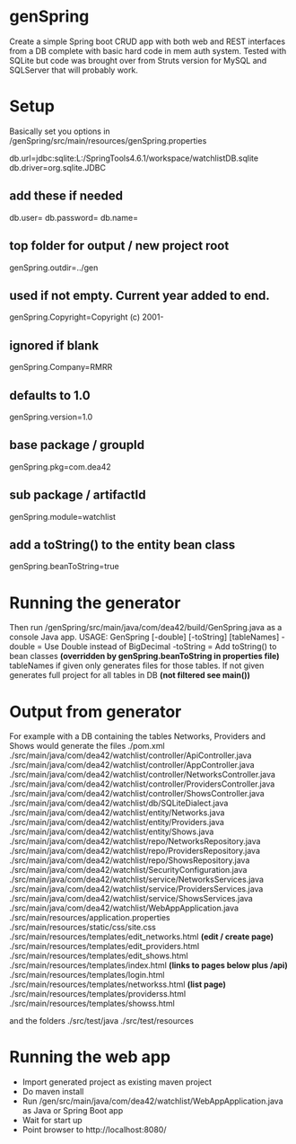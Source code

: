 # genSpring
Create a simple Spring boot CRUD app with both web and REST interfaces from a DB complete with basic hard code in mem auth system.
Tested with SQLite but code was brought over from Struts version for MySQL and SQLServer that will probably work.

# Setup
Basically set you options in /genSpring/src/main/resources/genSpring.properties

db.url=jdbc:sqlite:L:/SpringTools4.6.1/workspace/watchlistDB.sqlite
db.driver=org.sqlite.JDBC
## add these if needed
db.user=
db.password=
db.name=


## top folder for output / new project root 
genSpring.outdir=../gen
## used if not empty. Current year added to end.
genSpring.Copyright=Copyright (c) 2001-
## ignored if blank
genSpring.Company=RMRR
## defaults to 1.0
genSpring.version=1.0
## base package / groupId
genSpring.pkg=com.dea42
## sub package / artifactId
genSpring.module=watchlist
## add a toString() to the entity bean class
genSpring.beanToString=true


# Running the generator
Then run /genSpring/src/main/java/com/dea42/build/GenSpring.java as a console Java app.
USAGE: GenSpring [-double] [-toString] [tableNames]
-double = Use Double instead of BigDecimal
-toString = Add toString() to bean classes **(overridden by genSpring.beanToString in properties file)**
tableNames if given only generates files for those tables. If not given generates full project for all tables in DB **(not filtered see main())**

# Output from generator
For example with a DB containing the tables Networks, Providers and Shows would generate the files
./pom.xml
./src/main/java/com/dea42/watchlist/controller/ApiController.java
./src/main/java/com/dea42/watchlist/controller/AppController.java
./src/main/java/com/dea42/watchlist/controller/NetworksController.java
./src/main/java/com/dea42/watchlist/controller/ProvidersController.java
./src/main/java/com/dea42/watchlist/controller/ShowsController.java
./src/main/java/com/dea42/watchlist/db/SQLiteDialect.java
./src/main/java/com/dea42/watchlist/entity/Networks.java
./src/main/java/com/dea42/watchlist/entity/Providers.java
./src/main/java/com/dea42/watchlist/entity/Shows.java
./src/main/java/com/dea42/watchlist/repo/NetworksRepository.java
./src/main/java/com/dea42/watchlist/repo/ProvidersRepository.java
./src/main/java/com/dea42/watchlist/repo/ShowsRepository.java
./src/main/java/com/dea42/watchlist/SecurityConfiguration.java
./src/main/java/com/dea42/watchlist/service/NetworksServices.java
./src/main/java/com/dea42/watchlist/service/ProvidersServices.java
./src/main/java/com/dea42/watchlist/service/ShowsServices.java
./src/main/java/com/dea42/watchlist/WebAppApplication.java
./src/main/resources/application.properties
./src/main/resources/static/css/site.css
./src/main/resources/templates/edit_networks.html **(edit / create page)**
./src/main/resources/templates/edit_providers.html
./src/main/resources/templates/edit_shows.html
./src/main/resources/templates/index.html **(links to pages below plus /api)**
./src/main/resources/templates/login.html
./src/main/resources/templates/networkss.html **(list page)**
./src/main/resources/templates/providerss.html
./src/main/resources/templates/showss.html

and the folders
./src/test/java
./src/test/resources

# Running the web app
- Import generated project as existing maven project
- Do maven install
- Run /gen/src/main/java/com/dea42/watchlist/WebAppApplication.java as Java or Spring Boot app
- Wait for start up
- Point browser to  http://localhost:8080/


